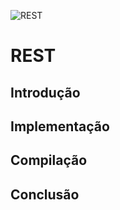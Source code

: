 ![REST](https://static.wixstatic.com/media/65a1ec_ac86434daa0b4c54bd2b6c5862fb5cf5~mv2_d_1451_1500_s_2.png/v1/fill/w_1451,h_1500,al_c,q_90/file.jpg)

# REST
## Introdução
## Implementação
## Compilação
## Conclusão